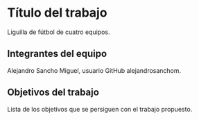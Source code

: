 # Título del trabajo

Liguilla de fútbol de cuatro equipos.

## Integrantes del equipo

Alejandro Sancho Miguel, usuario GitHub alejandrosanchom.

## Objetivos del trabajo

Lista de los objetivos que se persiguen con el trabajo propuesto.

